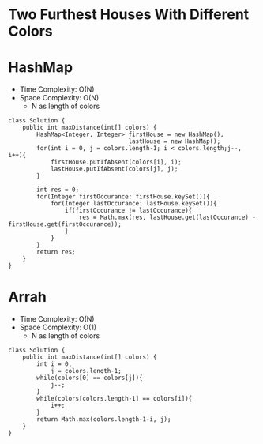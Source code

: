# Two Furthest Houses With Different Colors
# HashMap
* Time Complexity: O(N)
* Space Complexity: O(N)
	* N as length of colors
```
class Solution {
    public int maxDistance(int[] colors) {
        HashMap<Integer, Integer> firstHouse = new HashMap(),
                                  lastHouse = new HashMap();
        for(int i = 0, j = colors.length-1; i < colors.length;j--, i++){
            firstHouse.putIfAbsent(colors[i], i);
            lastHouse.putIfAbsent(colors[j], j);
        }

        int res = 0;
        for(Integer firstOccurance: firstHouse.keySet()){
            for(Integer lastOccurance: lastHouse.keySet()){
                if(firstOccurance != lastOccurance){
                    res = Math.max(res, lastHouse.get(lastOccurance) - firstHouse.get(firstOccurance));
                }
            }
        }
        return res;
    }
}
```
# Arrah
* Time Complexity: O(N)
* Space Complexity: O(1)
	* N as length of colors
```
class Solution {
    public int maxDistance(int[] colors) {
        int i = 0,
            j = colors.length-1;
        while(colors[0] == colors[j]){
            j--;
        }
        while(colors[colors.length-1] == colors[i]){
            i++;
        }
        return Math.max(colors.length-1-i, j);
    }
}
```